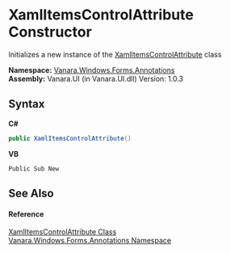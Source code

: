 # XamlItemsControlAttribute Constructor 
 

Initializes a new instance of the <a href="19641877-c94c-0c8e-2f39-234967bd66b4">XamlItemsControlAttribute</a> class

**Namespace:**&nbsp;<a href="600255aa-5477-7018-00f3-14fce5adebc9">Vanara.Windows.Forms.Annotations</a><br />**Assembly:**&nbsp;Vanara.UI (in Vanara.UI.dll) Version: 1.0.3

## Syntax

**C#**<br />
``` C#
public XamlItemsControlAttribute()
```

**VB**<br />
``` VB
Public Sub New
```


## See Also


#### Reference
<a href="19641877-c94c-0c8e-2f39-234967bd66b4">XamlItemsControlAttribute Class</a><br /><a href="600255aa-5477-7018-00f3-14fce5adebc9">Vanara.Windows.Forms.Annotations Namespace</a><br />
